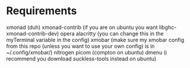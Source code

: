 # Requirements
xmonad (duh)
xmonad-contrib (if you are on ubuntu you want libghc-xmonad-contrib-dev)
opera
alacritty (you can change this in the myTerminal variable in the config)
xmobar (make sure my xmobar config from this repo (unless you want to use your own config) is in 
~/.config/xmobar/)
nitrogen
picom (compton on ubuntu)
dmenu (i recommend you download suckless-tools instead on ubuntu)
